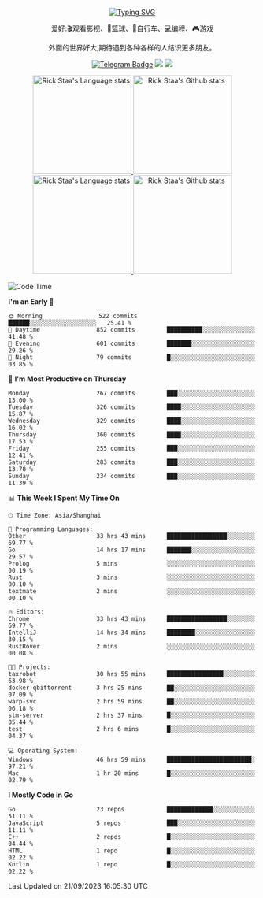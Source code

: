 <div align="center"> 

[![Typing SVG](https://readme-typing-svg.herokuapp.com?size=25&duration=2500&color=eeeeee&vCenter=true&width=200&height=40&lines=Hi+there+%F0%9F%91%8B%F0%9F%8F%BB;I'm+DanBai)](https://git.io/typing-svg)

爱好:🎬观看影视、🏀篮球、🚴自行车、💻编程、🎮游戏

外面的世界好大,期待遇到各种各样的人结识更多朋友。

[![Telegram Badge](https://img.shields.io/badge/-Telegram-blue?style=flat&logo=Telegram&logoColor=white)](https://t.me/danbai9420) 
[![](https://img.shields.io/badge/-Blog-brightgreen?style=flat&logo=Blogger&logoColor=white)](https://p00q.cn)
[![](https://img.shields.io/badge/-Email-red?style=flat&logo=Mail.Ru&logoColor=white)](mailto:danbai@88.com)
</div>

<!-- Light Mode -->
<div align="center"> 
<a href="https://github.com/anuraghazra/github-readme-stats#gh-light-mode-only">
<img height=200 src="https://github-readme-stats.vercel.app/api/top-langs/?username=danbai225&layout=compact&langs_count=10&hide_border=1&role=OWNER,COLLABORATOR#gh-light-mode-only" alt="Rick Staa's Language stats" />
</a>
<a href="https://github.com/anuraghazra/github-readme-stats#gh-light-mode-only">
<img height=200 src="https://github-readme-stats.vercel.app/api?username=danbai225&show_icons=true&count_private=true&line_height=28&hide_border=1&include_all_commits=true&card_width=450&role=OWNER,COLLABORATOR&exclude_repo=github-readme-stats#gh-light-mode-only" alt="Rick Staa's Github stats" />
</a>
</div>

<!-- Dark Mode -->
<div align="center"> 
<a href="https://github.com/anuraghazra/github-readme-stats#gh-dark-mode-only">
<img height=200 src="https://github-readme-stats.vercel.app/api/top-langs/?username=danbai225&layout=compact&langs_count=10&hide_border=1&role=OWNER,COLLABORATOR&theme=github_dark#gh-dark-mode-only" alt="Rick Staa's Language stats" />
</a>
<a href="https://github.com/anuraghazra/github-readme-stats#gh-dark-mode-only">
<img height=200 src="https://github-readme-stats.vercel.app/api?username=danbai225&show_icons=true&count_private=true&line_height=28&hide_border=1&include_all_commits=true&card_width=450&role=OWNER,COLLABORATOR&exclude_repo=github-readme-stats&theme=github_dark#gh-dark-mode-only" alt="Rick Staa's Github stats" />
</a>
</div>

<!--START_SECTION:waka-->
![Code Time](http://img.shields.io/badge/Code%20Time-1%2C146%20hrs%2038%20mins-blue)

**I'm an Early 🐤** 

```text
🌞 Morning                522 commits         ██████░░░░░░░░░░░░░░░░░░░   25.41 % 
🌆 Daytime                852 commits         ██████████░░░░░░░░░░░░░░░   41.48 % 
🌃 Evening                601 commits         ███████░░░░░░░░░░░░░░░░░░   29.26 % 
🌙 Night                  79 commits          █░░░░░░░░░░░░░░░░░░░░░░░░   03.85 % 
```
📅 **I'm Most Productive on Thursday** 

```text
Monday                   267 commits         ███░░░░░░░░░░░░░░░░░░░░░░   13.00 % 
Tuesday                  326 commits         ████░░░░░░░░░░░░░░░░░░░░░   15.87 % 
Wednesday                329 commits         ████░░░░░░░░░░░░░░░░░░░░░   16.02 % 
Thursday                 360 commits         ████░░░░░░░░░░░░░░░░░░░░░   17.53 % 
Friday                   255 commits         ███░░░░░░░░░░░░░░░░░░░░░░   12.41 % 
Saturday                 283 commits         ███░░░░░░░░░░░░░░░░░░░░░░   13.78 % 
Sunday                   234 commits         ███░░░░░░░░░░░░░░░░░░░░░░   11.39 % 
```


📊 **This Week I Spent My Time On** 

```text
🕑︎ Time Zone: Asia/Shanghai

💬 Programming Languages: 
Other                    33 hrs 43 mins      █████████████████░░░░░░░░   69.77 % 
Go                       14 hrs 17 mins      ███████░░░░░░░░░░░░░░░░░░   29.57 % 
Prolog                   5 mins              ░░░░░░░░░░░░░░░░░░░░░░░░░   00.19 % 
Rust                     3 mins              ░░░░░░░░░░░░░░░░░░░░░░░░░   00.10 % 
textmate                 2 mins              ░░░░░░░░░░░░░░░░░░░░░░░░░   00.10 % 

🔥 Editors: 
Chrome                   33 hrs 43 mins      █████████████████░░░░░░░░   69.77 % 
IntelliJ                 14 hrs 34 mins      ████████░░░░░░░░░░░░░░░░░   30.15 % 
RustRover                2 mins              ░░░░░░░░░░░░░░░░░░░░░░░░░   00.08 % 

🐱‍💻 Projects: 
taxrobot                 30 hrs 55 mins      ████████████████░░░░░░░░░   63.98 % 
docker-qbittorrent       3 hrs 25 mins       ██░░░░░░░░░░░░░░░░░░░░░░░   07.09 % 
warp-svc                 2 hrs 59 mins       ██░░░░░░░░░░░░░░░░░░░░░░░   06.18 % 
stm-server               2 hrs 37 mins       █░░░░░░░░░░░░░░░░░░░░░░░░   05.44 % 
test                     2 hrs 6 mins        █░░░░░░░░░░░░░░░░░░░░░░░░   04.37 % 

💻 Operating System: 
Windows                  46 hrs 59 mins      ████████████████████████░   97.21 % 
Mac                      1 hr 20 mins        █░░░░░░░░░░░░░░░░░░░░░░░░   02.79 % 
```

**I Mostly Code in Go** 

```text
Go                       23 repos            █████████████░░░░░░░░░░░░   51.11 % 
JavaScript               5 repos             ███░░░░░░░░░░░░░░░░░░░░░░   11.11 % 
C++                      2 repos             █░░░░░░░░░░░░░░░░░░░░░░░░   04.44 % 
HTML                     1 repo              █░░░░░░░░░░░░░░░░░░░░░░░░   02.22 % 
Kotlin                   1 repo              █░░░░░░░░░░░░░░░░░░░░░░░░   02.22 % 
```




 Last Updated on 21/09/2023 16:05:30 UTC
<!--END_SECTION:waka-->
